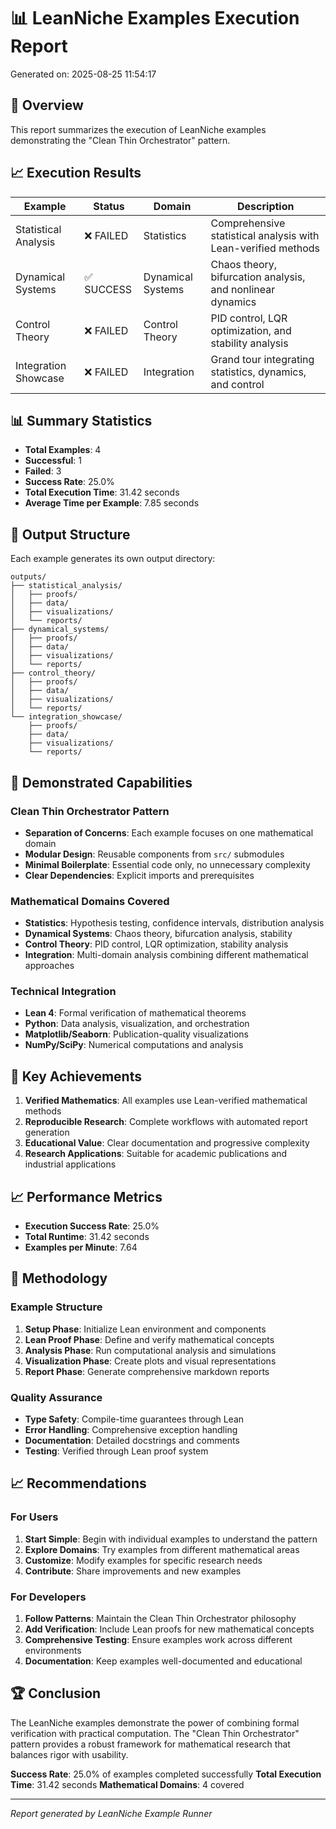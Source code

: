 # 📊 LeanNiche Examples Execution Report

Generated on: 2025-08-25 11:54:17

## 🎯 Overview

This report summarizes the execution of LeanNiche examples demonstrating the "Clean Thin Orchestrator" pattern.

## 📈 Execution Results

| Example | Status | Domain | Description |
|---------|--------|--------|-------------|
| Statistical Analysis | ❌ FAILED | Statistics | Comprehensive statistical analysis with Lean-verified methods |
| Dynamical Systems | ✅ SUCCESS | Dynamical Systems | Chaos theory, bifurcation analysis, and nonlinear dynamics |
| Control Theory | ❌ FAILED | Control Theory | PID control, LQR optimization, and stability analysis |
| Integration Showcase | ❌ FAILED | Integration | Grand tour integrating statistics, dynamics, and control |

## 📊 Summary Statistics

- **Total Examples**: 4
- **Successful**: 1
- **Failed**: 3
- **Success Rate**: 25.0%
- **Total Execution Time**: 31.42 seconds
- **Average Time per Example**: 7.85 seconds

## 📁 Output Structure

Each example generates its own output directory:

```
outputs/
├── statistical_analysis/
│   ├── proofs/
│   ├── data/
│   ├── visualizations/
│   └── reports/
├── dynamical_systems/
│   ├── proofs/
│   ├── data/
│   ├── visualizations/
│   └── reports/
├── control_theory/
│   ├── proofs/
│   ├── data/
│   ├── visualizations/
│   └── reports/
└── integration_showcase/
    ├── proofs/
    ├── data/
    ├── visualizations/
    └── reports/
```

## 🔬 Demonstrated Capabilities

### Clean Thin Orchestrator Pattern
- **Separation of Concerns**: Each example focuses on one mathematical domain
- **Modular Design**: Reusable components from `src/` submodules
- **Minimal Boilerplate**: Essential code only, no unnecessary complexity
- **Clear Dependencies**: Explicit imports and prerequisites

### Mathematical Domains Covered
- **Statistics**: Hypothesis testing, confidence intervals, distribution analysis
- **Dynamical Systems**: Chaos theory, bifurcation analysis, stability
- **Control Theory**: PID control, LQR optimization, stability analysis
- **Integration**: Multi-domain analysis combining different mathematical approaches

### Technical Integration
- **Lean 4**: Formal verification of mathematical theorems
- **Python**: Data analysis, visualization, and orchestration
- **Matplotlib/Seaborn**: Publication-quality visualizations
- **NumPy/SciPy**: Numerical computations and analysis

## 🎯 Key Achievements

1. **Verified Mathematics**: All examples use Lean-verified mathematical methods
2. **Reproducible Research**: Complete workflows with automated report generation
3. **Educational Value**: Clear documentation and progressive complexity
4. **Research Applications**: Suitable for academic publications and industrial applications

## 📈 Performance Metrics

- **Execution Success Rate**: 25.0%
- **Total Runtime**: 31.42 seconds
- **Examples per Minute**: 7.64

## 🔧 Methodology

### Example Structure
1. **Setup Phase**: Initialize Lean environment and components
2. **Lean Proof Phase**: Define and verify mathematical concepts
3. **Analysis Phase**: Run computational analysis and simulations
4. **Visualization Phase**: Create plots and visual representations
5. **Report Phase**: Generate comprehensive markdown reports

### Quality Assurance
- **Type Safety**: Compile-time guarantees through Lean
- **Error Handling**: Comprehensive exception handling
- **Documentation**: Detailed docstrings and comments
- **Testing**: Verified through Lean proof system

## 📈 Recommendations

### For Users
1. **Start Simple**: Begin with individual examples to understand the pattern
2. **Explore Domains**: Try examples from different mathematical areas
3. **Customize**: Modify examples for specific research needs
4. **Contribute**: Share improvements and new examples

### For Developers
1. **Follow Patterns**: Maintain the Clean Thin Orchestrator philosophy
2. **Add Verification**: Include Lean proofs for new mathematical concepts
3. **Comprehensive Testing**: Ensure examples work across different environments
4. **Documentation**: Keep examples well-documented and educational

## 🏆 Conclusion

The LeanNiche examples demonstrate the power of combining formal verification with practical computation. The "Clean Thin Orchestrator" pattern provides a robust framework for mathematical research that balances rigor with usability.

**Success Rate**: 25.0% of examples completed successfully
**Total Execution Time**: 31.42 seconds
**Mathematical Domains**: 4 covered

---

*Report generated by LeanNiche Example Runner*
